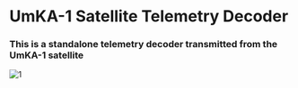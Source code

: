 # UmKA-1 Satellite Telemetry Decoder
### This is a standalone telemetry decoder transmitted from the UmKA-1 satellite
![1](https://github.com/Foxiks/UmKA-1_Telemetry_Decoder/blob/main/img/1.png)
